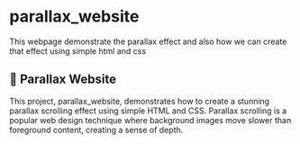 # parallax_website
This webpage demonstrate the parallax effect and also how we can create that effect using simple html and css

## 🌄 Parallax Website
This project, parallax_website, demonstrates how to create a stunning parallax scrolling effect using simple HTML and CSS. Parallax scrolling is a popular web design technique where background images move slower than foreground content, creating a sense of depth.

